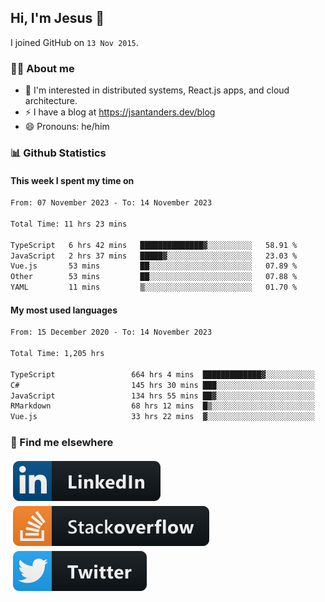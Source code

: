 ## Hi, I'm Jesus 👋

I joined GitHub on `13 Nov 2015`.

<!-- Talking about you -->

### 👨‍💻 About me

- 👦 I'm interested in distributed systems, React.js apps, and cloud architecture.
- ⚡️ I have a blog at <https://jsantanders.dev/blog>
- 😄 Pronouns: he/him

### 📊 Github Statistics

#### This week I spent my time on

<!--START_SECTION:weekly-->

```txt
From: 07 November 2023 - To: 14 November 2023

Total Time: 11 hrs 23 mins

TypeScript   6 hrs 42 mins   ██████████████▓░░░░░░░░░░   58.91 %
JavaScript   2 hrs 37 mins   █████▓░░░░░░░░░░░░░░░░░░░   23.03 %
Vue.js       53 mins         ██░░░░░░░░░░░░░░░░░░░░░░░   07.89 %
Other        53 mins         ██░░░░░░░░░░░░░░░░░░░░░░░   07.88 %
YAML         11 mins         ▒░░░░░░░░░░░░░░░░░░░░░░░░   01.70 %
```

<!--END_SECTION:weekly-->

#### My most used languages

<!--START_SECTION:alltime-->

```txt
From: 15 December 2020 - To: 14 November 2023

Total Time: 1,205 hrs

TypeScript                 664 hrs 4 mins  █████████████▓░░░░░░░░░░░   55.11 %
C#                         145 hrs 30 mins ███░░░░░░░░░░░░░░░░░░░░░░   12.08 %
JavaScript                 134 hrs 55 mins ██▓░░░░░░░░░░░░░░░░░░░░░░   11.20 %
RMarkdown                  68 hrs 12 mins  █▒░░░░░░░░░░░░░░░░░░░░░░░   05.66 %
Vue.js                     33 hrs 22 mins  ▓░░░░░░░░░░░░░░░░░░░░░░░░   02.77 %
```

<!--END_SECTION:alltime-->

### 📢 Find me elsewhere

<p>
  <a target="_blank" href="https://linkedin.com/in/jsantanders">
    <img src="https://github.com/jsantanders/jsantanders/blob/master/img/linkedin.svg" alt="LinkedIn" style="vertical-align:top; margin:4px">
  </a>
  
  <a target="_blank" href="https://stackoverflow.com/users/7318331/jesus-santander">
    <img src="https://github.com/jsantanders/jsantanders/blob/master/img/stackoverflow.svg" alt="StackOverflow" style="vertical-align:top; margin:4px">
  </a>
  
  <a target="_blank" href="http://twitter.com/jsantanders">
    <img src="https://github.com/jsantanders/jsantanders/blob/master/img/twitter.svg" alt="Twitter" style="vertical-align:top; margin:4px">
  </a>
</p>

